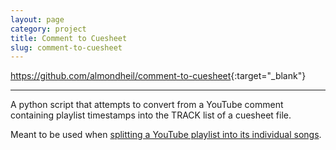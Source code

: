 ```yaml
---
layout: page
category: project
title: Comment to Cuesheet
slug: comment-to-cuesheet
---
```


<https://github.com/almondheil/comment-to-cuesheet>{:target="_blank"}

---

A python script that attempts to convert from a YouTube comment containing playlist
timestamps into the TRACK list of a cuesheet file.

Meant to be used when [splitting a YouTube playlist into its individual songs](/til/split-youtube-cuelist).
